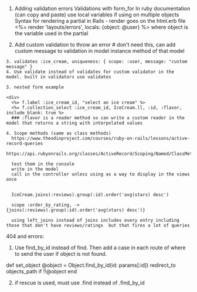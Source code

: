 1. Adding validation errors
  Validations with form_for
  In ruby documentation (can copy and paste)
  use local variables if using on multiple objects
  Syntax for rendering a partial in Rails - render goes on the html.erb file
  <%= render 'layouts/errors', locals: {object: @user} %>  where object is the variable used in the partial

  2. Add custom validation to throw an error   # don't need this, can add custom message to validation
    in model
    instance method of that model

    3. validates :ice_cream, uniqueness: { scope: :user, message: "custom message" }
    4. Use validate instead of validates for custom validator in the model. built in validators use validates

    3. nested form example

    <div>
      <%= f.label :ice_cream_id, "select an ice cream" %>
      <%= f.collection_select :ice_cream_id, IceCream.ll, :id, :flavor, include_blank: true %>
      ### :flavor is a reader method so can write a custom reader in the model that returns a string with interpolated values

    4. Scope methods (same as class methods)
      https://www.theodinproject.com/courses/ruby-on-rails/lessons/active-record-queries
      https://api.rubyonrails.org/classes/ActiveRecord/Scoping/Named/ClassMethods.html

      test them in the console
      write in the model
      call in the controller unless using as a way to display in the views once


      IceCream.joins(:reviews).group(:id).order('avg(stars) desc')

      scope :order_by_rating, -> {joins(:reviews).group(:id).order('avg(stars) desc')}

      using left_joins instead of joins includes every entry including those that don't have reviews/ratings  but that fires a lot of queries


404 and errors:
1. Use find_by_id instead of find. Then add a case in each route of where to send the user if object is not found.

  def set_object
   @object = Object.find_by_id(id: params[:id])
   redirect_to objects_path if !!@object
  end

2. if rescue is used, must use .find instead of .find_by_id
